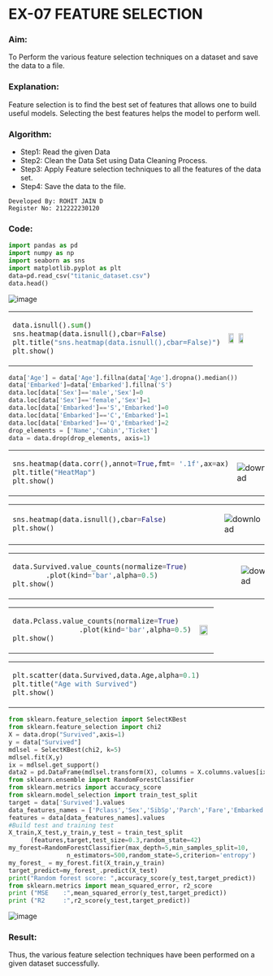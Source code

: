 # EX-07 FEATURE SELECTION
### Aim:
To Perform the various feature selection techniques on a dataset and save the data to a file. 
### Explanation:
Feature selection is to find the best set of features that allows one to build useful models.
Selecting the best features helps the model to perform well. 

### Algorithm:
- Step1: Read the given Data
- Step2: Clean the Data Set using Data Cleaning Process.
- Step3: Apply Feature selection techniques to all the features of the data set.
- Step4: Save the data to the file.

```
Developed By: ROHIT JAIN D
Register No: 212222230120
```
### Code:
```Python
import pandas as pd
import numpy as np
import seaborn as sns
import matplotlib.pyplot as plt
data=pd.read_csv("titanic_dataset.csv")
data.head()
```
![image](https://github.com/ROHITJAIND/EX-07-FEATURE-SELECTION/assets/118707073/ae7546f8-d2cf-467e-b91e-d21e7e0976e7)
<table>
<tr>
<td>

```Python
data.isnull().sum()
sns.heatmap(data.isnull(),cbar=False)
plt.title("sns.heatmap(data.isnull(),cbar=False)")
plt.show()                 
```
</td>
<td>

<img height=99% width=49% src="https://github.com/ROHITJAIND/EX-07-FEATURE-SELECTION/assets/118707073/4ae50abe-c864-4249-a961-c729ec28673d"><img height=99% width=49% src="https://github.com/ROHITJAIND/EX-07-FEATURE-SELECTION/assets/118707073/f7566715-935d-4de6-b88f-808a3950ef8e">

</td>
</tr>
</table>

```Python
data['Age'] = data['Age'].fillna(data['Age'].dropna().median())
data['Embarked']=data['Embarked'].fillna('S')
data.loc[data['Sex']=='male','Sex']=0
data.loc[data['Sex']=='female','Sex']=1
data.loc[data['Embarked']=='S','Embarked']=0
data.loc[data['Embarked']=='C','Embarked']=1
data.loc[data['Embarked']=='Q','Embarked']=2
drop_elements = ['Name','Cabin','Ticket']
data = data.drop(drop_elements, axis=1)
```

<table>
<tr>
<td>

```Python
sns.heatmap(data.corr(),annot=True,fmt= '.1f',ax=ax)
plt.title("HeatMap")
plt.show()
```
</td>
<td>

![download](https://github.com/ROHITJAIND/EX-07-FEATURE-SELECTION/assets/118707073/7d6e9682-d99a-4ac4-b3c0-edcadd102e12)
</td>
</tr>
</table>

<table>
<tr>
<td>

```Python
sns.heatmap(data.isnull(),cbar=False)            
plt.show()
```
</td>
<td>

![download](https://github.com/ROHITJAIND/EX-07-FEATURE-SELECTION/assets/118707073/a834455d-66f0-4986-bdd0-b67e92a34156)
</td>
</tr>
</table>

<table>
<tr>
<td>

```Python
data.Survived.value_counts(normalize=True)
        .plot(kind='bar',alpha=0.5)                  
plt.show()
```
</td>
<td>

![download](https://github.com/ROHITJAIND/EX-07-FEATURE-SELECTION/assets/118707073/01cf3e3a-2c5d-472c-8f8c-ef475da069d5)
</td>
</tr>
</table>

<table>
<tr>
<td>

```Python
data.Pclass.value_counts(normalize=True)
                .plot(kind='bar',alpha=0.5)
plt.show()
```
</td>
<td>

<img height=50% width=90% src="https://github.com/ROHITJAIND/EX-07-FEATURE-SELECTION/assets/118707073/2162c897-9b45-403f-b948-7686634ad73d">

</td>
</tr>
</table>
<table>
<tr>
<td>

```Python
plt.scatter(data.Survived,data.Age,alpha=0.1)
plt.title("Age with Survived")                                
plt.show()
```
</td>
<td>
  
![download](https://github.com/ROHITJAIND/EX-07-FEATURE-SELECTION/assets/118707073/542bcc5f-190a-4d65-8d3f-e91900648951)
</td>
</tr>
</table>

```Python
from sklearn.feature_selection import SelectKBest
from sklearn.feature_selection import chi2
X = data.drop("Survived",axis=1)
y = data["Survived"]
mdlsel = SelectKBest(chi2, k=5)
mdlsel.fit(X,y)
ix = mdlsel.get_support()
data2 = pd.DataFrame(mdlsel.transform(X), columns = X.columns.values[ix])
from sklearn.ensemble import RandomForestClassifier
from sklearn.metrics import accuracy_score
from sklearn.model_selection import train_test_split
target = data['Survived'].values
data_features_names = ['Pclass','Sex','SibSp','Parch','Fare','Embarked','Age']
features = data[data_features_names].values
#Build test and training test
X_train,X_test,y_train,y_test = train_test_split
      (features,target,test_size=0.3,random_state=42)
my_forest=RandomForestClassifier(max_depth=5,min_samples_split=10,
                n_estimators=500,random_state=5,criterion='entropy')
my_forest_ = my_forest.fit(X_train,y_train)
target_predict=my_forest_.predict(X_test)
print("Random forest score: ",accuracy_score(y_test,target_predict))
from sklearn.metrics import mean_squared_error, r2_score
print ("MSE    :",mean_squared_error(y_test,target_predict))
print ("R2     :",r2_score(y_test,target_predict))
```
![image](https://github.com/ROHITJAIND/EX-07-FEATURE-SELECTION/assets/118707073/2cd6a5d5-a910-4025-bc95-22faccc62bc9)
### Result:
Thus, the various feature selection techniques have been performed on a given dataset successfully.
